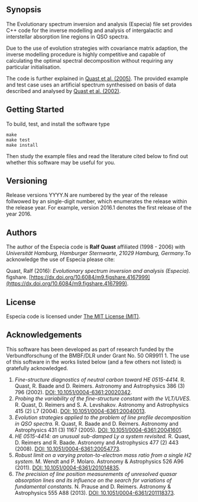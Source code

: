 ## Synopsis

The Evolutionary spectrum inversion and analysis (Especia) file set provides
C++ code for the inverse modelling and analysis of intergalactic and interstellar
absorption line regions in QSO spectra.

Due to the use of evolution strategies with covariance matrix adaption, the inverse
modelling procedure is highly competitive and capable of calculating the optimal
spectral decomposition without requiring any particular initialisation.

The code is further explained in
[Quast et al. (2005)](http://dx.doi.org/10.1051/0004-6361:20041601).
The provided example and test case uses an artificial spectrum synthesised on basis
of data described and analysed by
[Quast et al. (2002)](http://dx.doi.org/10.1051/0004-6361:20020342).

## Getting Started

To build, test, and install the software type

    make
    make test
    make install

Then study the example files and read the literature cited below to find out whether
this software may be useful for you.

## Versioning

Release versions YYYY.N are numbered by the year of the release follwowed by an
single-digit number, which enumerates the release within the release year. For
example, version 2016.1 denotes the first release of the year 2016.

## Authors

The author of the Especia code is **Ralf Quast** affiliated (1998 - 2006) with
*Universität Hamburg, Hamburger Sternwarte, 21029 Hamburg, Germany*.To acknowledge
the use of Especia please cite:

Quast, Ralf (2016): *Evolutionary spectrum inversion and analysis (Especia).* figshare.
[https://dx.doi.org/10.6084/m9.figshare.4167999](https://dx.doi.org/10.6084/m9.figshare.4167999).

## License

Especia code is licensed under [The MIT License (MIT)](http://opensource.org/licenses/MIT).

## Acknowledgements

This software has been developed as part of research funded by the Verbundforschung of the BMBF/DLR
under Grant No. 50 OR9911 1. The use of this software in the works listed below (and a few others
not listed) is gratefully acknowledged.

1. *Fine-structure diagnostics of neutral carbon toward HE 0515-4414.*
   R. Quast, R. Baade and D. Reimers.
   Astronomy and Astrophysics 386 (3) 796 (2002).
   [DOI: 10.1051/0004-6361:20020342](http://dx.doi.org/10.1051/0004-6361:20020342).
2. *Probing the variability of the fine-structure constant with the VLT/UVES.*
   R. Quast, D. Reimers and S. A. Levshakov.
   Astronomy and Astrophysics 415 (2) L7 (2004).
   [DOI: 10.1051/0004-6361:20040013](http://dx.doi.org/10.1051/0004-6361:20040013).
3. *Evolution strategies applied to the problem of line profile decomposition in QSO spectra.*
   R. Quast, R. Baade and D. Reimers.
   Astronomy and Astrophysics 431 (3) 1167 (2005).
   [DOI: 10.1051/0004-6361:20041601](http://dx.doi.org/10.1051/0004-6361:20041601).
4. *HE 0515-4414: an unusual sub-damped Ly α system revisited.*
   R. Quast, D. Reimers and R. Baade.
   Astronomy and Astrophysics 477 (2) 443 (2008).
   [DOI: 10.1051/0004-6361:20054773](http://dx.doi.org/10.1051/0004-6361:20054773).
5. *Robust limit on a varying proton-to-electron mass ratio from a single H2 system.*
   M. Wendt and P. Molaro.
   Astronomy & Astrophysics 526 A96 (2011).
   [DOI: 10.1051/0004-6361/201014835](http://dx.doi.org/10.1051/0004-6361/201014835).
6. *The precision of line position measurements of unresolved quasar absorption lines and its influence on the search for variations of fundamental constants.*
   N. Prause and D. Reimers.
   Astronomy & Astrophysics 555 A88 (2013).
   [DOI: 10.1051/0004-6361/201118373](http://dx.doi.org/10.1051/0004-6361/201118373).

